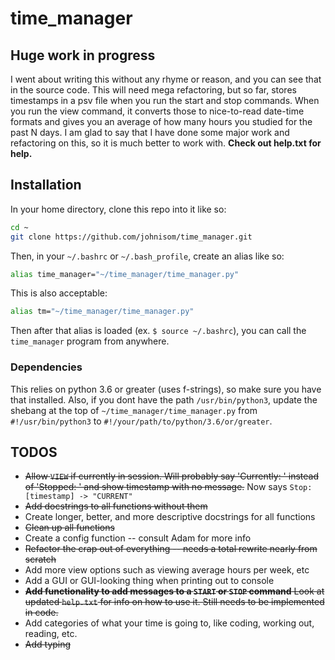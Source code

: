 # time_manager

## Huge work in progress

I went about writing this without any rhyme or reason,
and you can see that in the source code.
This will need mega refactoring, but so far, stores timestamps in
a psv file when you run the start and stop commands. When you run
the view command, it converts those to nice-to-read date-time formats
and gives you an average of how many hours you studied for the past
N days.
I am glad to say that I have done some major work and refactoring on this,
so it is much better to work with.
__Check out help.txt for help.__

## Installation

In your home directory, clone this repo into it like so:

```bash
cd ~
git clone https://github.com/johnisom/time_manager.git
```

Then, in your `~/.bashrc` or `~/.bash_profile`, create an alias
like so:

```bash
alias time_manager="~/time_manager/time_manager.py"
```

This is also acceptable:

```bash
alias tm="~/time_manager/time_manager.py"
```

Then after that alias is loaded (ex. `$ source ~/.bashrc`), you can call the
`time_manager` program from anywhere.

### Dependencies

This relies on python 3.6 or greater (uses f-strings), so make sure you have that installed.
Also, if you dont have the path `/usr/bin/python3`, update the shebang at the top of
`~/time_manager/time_manager.py` from `#!/usr/bin/python3` to `#!/your/path/to/python/3.6/or/greater`.

## TODOS

* ~~Allow `VIEW` if currently in session. Will probably say 'Currently: ' instead
  of 'Stopped: ' and show timestamp with no message.~~
  Now says `Stop: [timestamp] -> "CURRENT"`
* ~~Add docstrings to all functions without them~~
* Create longer, better, and more descriptive docstrings for all functions
* ~~Clean up all functions~~
* Create a config function -- consult Adam for more info
* ~~Refactor the crap out of everything -- needs a total rewrite nearly from scratch~~
* Add more view options such as viewing average hours per week, etc
* Add a GUI or GUI-looking thing when printing out to console
* ~~__Add functionality to add messages to a `START` or `STOP` command__
  Look at updated `help.txt` for info on how to use it. Still needs to be implemented
  in code.~~
* Add categories of what your time is going to, like coding, working out,
  reading, etc.
* ~~Add typing~~
